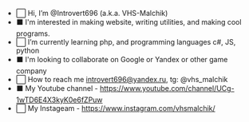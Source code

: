 - ⬜️ Hi, I’m @Introvert696 (a.k.a. VHS-Malchik)
- ⬛️ I'm interested in making website, writing utilities, and making cool programs.
- ⬜️ I’m currently learning php, and programming languages c#, JS, python
- ⬛️ I'm looking to collaborate on Google or Yandex or other game company
- ⬜️ How to reach me introvert696@yandex.ru, tg: @vhs_malchik
- ⬛️ My Youtube channel - https://www.youtube.com/channel/UCg-1wTD6E4X3kyK0e6fZPuw
- ⬜️ My Instageam - https://www.instagram.com/vhsmalchik/


<!---
Introvert696/Introvert696 is a ✨ special ✨ repository because its `README.md` (this file) appears on your GitHub profile.
You can click the Preview link to take a look at your changes.
--->
